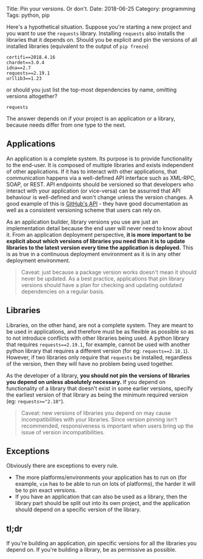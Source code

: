 Title: Pin your versions. Or don't.
Date: 2018-06-25
Category: programming
Tags: python, pip

Here's a hypothetical situation. Suppose you're starting a new project and you
want to use the `requests` library. Installing `requests` also installs the
libraries that it depends on. Should you be explicit and pin the versions of
all installed libraries (equivalent to the output of `pip freeze`)
```pip
certifi==2018.4.16
chardet==3.0.4
idna==2.7
requests==2.19.1
urllib3==1.23
```

or should you just list the top-most dependencies by name, omitting versions
altogether?
```pip
requests
```

The answer depends on if your project is an application or a library, because
needs differ from one type to the next.

## Applications
An application is a complete system. Its purpose is to provide functionality to
the end-user. It is composed of multiple libraries and exists independent of
other applications. If it has to interact with other applications, that
communication happens via a well-defined API interface such as XML-RPC, SOAP,
or REST. API endpoints should be versioned so that developers who interact with
your application (or vice-versa) can be assurred that API behaviour is
well-defined and won't change unless the version changes. A good example of
this is [GitHub's API](https://developer.github.com/v3/?) - they have good
documentation as well as a consistent versioning scheme that users can rely on.

As an application builder, library versions you use are just an implementation
detail because the end user will never need to know about it. From an
application deployment perspective, **it is more important to be explicit about
which versions of libraries you need than it is to update libraries to the
latest version every time the application is deployed.** This is as true in a
continuous deployment environment as it is in any other deployment environment.

> Caveat: just because a package version works doesn't mean it should never be
> updated. As a best practice, applications that pin library versions should
> have a plan for checking and updating outdated dependencies on a regular
> basis.

## Libraries
Libraries, on the other hand, are not a complete system. They are meant to be
used in applications, and therefore must be as flexible as possible so as to
not introduce conflicts with other libraries being used. A python library that
requires `requests==2.19.1`, for example, cannot be used with another python
library that requires a different version (for eg: `requests==2.18.1`).
However, if two libraries only require that `requests` be installed, regardless
of the version, then they will have no problem being used together.

As the developer of a library, **you should not pin the versions of libraries
you depend on unless absolutely necessary.** If you depend on functionality of
a library that doesn't exist in some earlier versions, specify the earliest
version of that library as being the minimum required version (eg:
`requests>="2.18"`).

> Caveat: new versions of libraries you depend on may cause incompatibilities
> with your libraries. Since version pinning isn't recommended, responsiveness
> is important when users bring up the issue of version incompatibilities.

## Exceptions
Obviously there are exceptions to every rule.

* The more platforms/environments your application has to run on (for example,
  `vim` has to be able to run on lots of platforms), the harder it will be to
  pin exact versions.
* If you have an application that can also be used as a library, then the
  library part should be split out into its own project, and the application
  should depend on a specific version of the library.

## tl;dr
If you're building an application, pin specific versions for all the libraries
you depend on. If you're building a library, be as permissive as possible.
